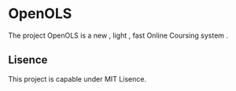 # OpenOLS

The project OpenOLS is a new , light , fast Online Coursing system .

## Lisence 

This project is capable under MIT Lisence.

